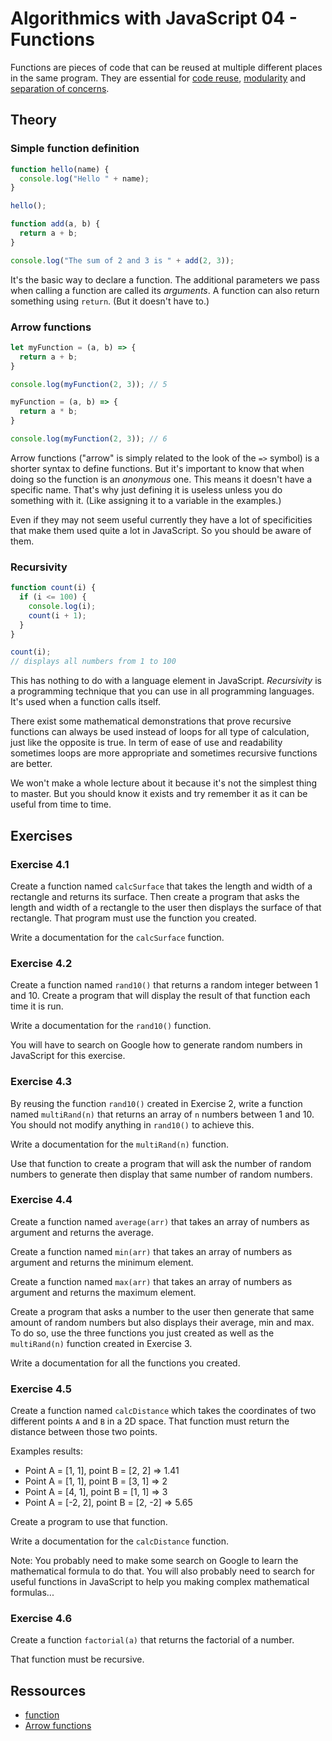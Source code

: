 
# Algorithmics with JavaScript 04 - Functions

Functions are pieces of code that can be reused at multiple different places in the same program. They are essential for [code reuse](https://en.wikipedia.org/wiki/Code_reuse), [modularity](https://en.wikipedia.org/wiki/Modularity) and [separation of concerns](https://en.wikipedia.org/wiki/Separation_of_concerns).

## Theory

### Simple function definition

```javascript
function hello(name) {
  console.log("Hello " + name);
}

hello();
```

```javascript
function add(a, b) {
  return a + b;
}

console.log("The sum of 2 and 3 is " + add(2, 3));
```

It's the basic way to declare a function. The additional parameters we pass when calling a function are called its *arguments*. A function can also return something using `return`. (But it doesn't have to.)

### Arrow functions

```javascript
let myFunction = (a, b) => {
  return a + b;
}

console.log(myFunction(2, 3)); // 5

myFunction = (a, b) => {
  return a * b;
}

console.log(myFunction(2, 3)); // 6
```

Arrow functions ("arrow" is simply related to the look of the `=>` symbol) is a shorter syntax to define functions. But it's important to know that when doing so the function is an *anonymous* one. This means it doesn't have a specific name. That's why just defining it is useless unless you do something with it. (Like assigning it to a variable in the examples.)

Even if they may not seem useful currently they have a lot of specificities that make them used quite a lot in JavaScript. So you should be aware of them.

### Recursivity

```javascript
function count(i) {
  if (i <= 100) {
    console.log(i);
    count(i + 1);
  }
}

count(i);
// displays all numbers from 1 to 100
```

This has nothing to do with a language element in JavaScript. *Recursivity* is a programming technique that you can use in all programming languages. It's used when a function calls itself.

There exist some mathematical demonstrations that prove recursive functions can always be used instead of loops for all type of calculation, just like the opposite is true. In term of ease of use and readability sometimes loops are more appropriate and sometimes recursive functions are better.

We won't make a whole lecture about it because it's not the simplest thing to master. But you should know it exists and try remember it as it can be useful from time to time.

## Exercises

### Exercise 4.1

Create a function named `calcSurface` that takes the length and width of a rectangle and returns its surface. Then create a program that asks the length and width of a rectangle to the user then displays the surface of that rectangle. That program must use the function you created.

Write a documentation for the `calcSurface` function.

### Exercise 4.2

Create a function named `rand10()` that returns a random integer between 1 and 10. Create a program that will display the result of that function each time it is run.

Write a documentation for the `rand10()` function.

You will have to search on Google how to generate random numbers in JavaScript for this exercise.

### Exercise 4.3

By reusing the function `rand10()` created in Exercise 2, write a function named `multiRand(n)` that returns an array of `n` numbers between 1 and 10. You should not modify anything in `rand10()` to achieve this.

Write a documentation for the `multiRand(n)` function.

Use that function to create a program that will ask the number of random numbers to generate then display that same number of random numbers.

### Exercise 4.4

Create a function named `average(arr)` that takes an array of numbers as argument and returns the average.

Create a function named `min(arr)` that takes an array of numbers as argument and returns the minimum element.

Create a function named `max(arr)` that takes an array of numbers as argument and returns the maximum element.

Create a program that asks a number to the user then generate that same amount of random numbers but also displays their average, min and max. To do so, use the three functions you just created as well as the `multiRand(n)` function created in Exercise 3.

Write a documentation for all the functions you created.

### Exercise 4.5

Create a function named `calcDistance` which takes the coordinates of two different points `A` and `B` in a 2D space. That function must return the distance between those two points.

Examples results:

* Point A = [1, 1], point B = [2, 2] => 1.41
* Point A = [1, 1], point B = [3, 1] => 2
* Point A = [4, 1], point B = [1, 1] => 3
* Point A = [-2, 2], point B = [2, -2] => 5.65

Create a program to use that function.

Write a documentation for the `calcDistance` function.

Note: You probably need to make some search on Google to learn the mathematical formula to do that. You will also probably need to search for useful functions in JavaScript to help you making complex mathematical formulas...

### Exercise 4.6

Create a function `factorial(a)` that returns the factorial of a number.

That function must be recursive.

## Ressources

* [function](https://developer.mozilla.org/en-US/docs/Web/JavaScript/Reference/Statements/function)
* [Arrow functions](https://developer.mozilla.org/en-US/docs/Web/JavaScript/Reference/Functions/Arrow_functions)
